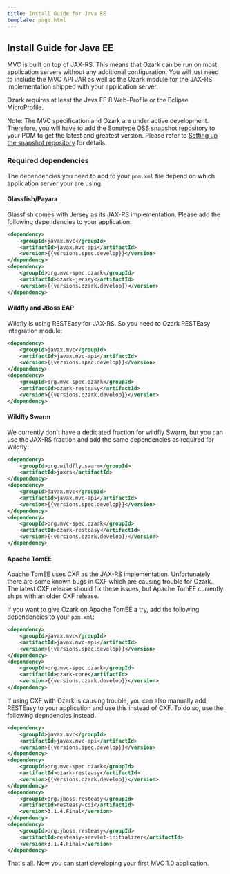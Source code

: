 ```yaml
---
title: Install Guide for Java EE
template: page.html
---
```


## Install Guide for Java EE

MVC is built on top of JAX-RS. This means that Ozark can be run on most application servers without
any additional configuration. You will just need to include the MVC API JAR as well as the Ozark module
for the JAX-RS implementation shipped with your application server.

Ozark requires at least the Java EE 8 Web-Profile or the Eclipse MicroProfile.

Note: The MVC specification and Ozark are under active development. Therefore, you will have to add 
the Sonatype OSS snapshot repository to your POM to get the latest and greatest version. 
Please refer to [Setting up the snapshot repository](install-snapshots.html) for details.

### Required dependencies

The dependencies you need to add to your `pom.xml` file depend on which application server
your are using.

#### Glassfish/Payara

Glassfish comes with Jersey as its JAX-RS implementation. Please add the following dependencies 
to your application:

```xml
<dependency>
    <groupId>javax.mvc</groupId>
    <artifactId>javax.mvc-api</artifactId>
    <version>{{versions.spec.develop}}</version>
</dependency>
<dependency>
    <groupId>org.mvc-spec.ozark</groupId>
    <artifactId>ozark-jersey</artifactId>
    <version>{{versions.ozark.develop}}</version>
</dependency>
```

#### Wildfly and JBoss EAP

Wildfly is using RESTEasy for JAX-RS. So you need to Ozark RESTEasy integration module:

```xml
<dependency>
    <groupId>javax.mvc</groupId>
    <artifactId>javax.mvc-api</artifactId>
    <version>{{versions.spec.develop}}</version>
</dependency>
<dependency>
    <groupId>org.mvc-spec.ozark</groupId>
    <artifactId>ozark-resteasy</artifactId>
    <version>{{versions.ozark.develop}}</version>
</dependency>
```

#### Wildfly Swarm

We currently don't have a dedicated fraction for wildfly Swarm, but you can use the
JAX-RS fraction and add the same dependencies as required for Wildfly:

```xml
<dependency>
    <groupId>org.wildfly.swarm</groupId>
    <artifactId>jaxrs</artifactId>
</dependency>
<dependency>
    <groupId>javax.mvc</groupId>
    <artifactId>javax.mvc-api</artifactId>
    <version>{{versions.spec.develop}}</version>
</dependency>
<dependency>
    <groupId>org.mvc-spec.ozark</groupId>
    <artifactId>ozark-resteasy</artifactId>
    <version>{{versions.ozark.develop}}</version>
</dependency>
```

#### Apache TomEE

Apache TomEE uses CXF as the JAX-RS implementation. Unfortunately there are some known bugs in CXF
which are causing trouble for Ozark. The latest CXF release should fix these issues, but Apache TomEE
currently ships with an older CXF release.

If you want to give Ozark on Apache TomEE a try, add the following dependencies to your `pom.xml`:

```xml
<dependency>
    <groupId>javax.mvc</groupId>
    <artifactId>javax.mvc-api</artifactId>
    <version>{{versions.spec.develop}}</version>
</dependency>
<dependency>
    <groupId>org.mvc-spec.ozark</groupId>
    <artifactId>ozark-core</artifactId>
    <version>{{versions.ozark.develop}}</version>
</dependency>
```

If using CXF with Ozark is causing trouble, you can also manually add RESTEasy to your application
and use this instead of CXF. To do so, use the following depndencies instead.

```xml
<dependency>
    <groupId>javax.mvc</groupId>
    <artifactId>javax.mvc-api</artifactId>
    <version>{{versions.spec.develop}}</version>
</dependency>
<dependency>
    <groupId>org.mvc-spec.ozark</groupId>
    <artifactId>ozark-resteasy</artifactId>
    <version>{{versions.ozark.develop}}</version>
</dependency>
<dependency>
    <groupId>org.jboss.resteasy</groupId>
    <artifactId>resteasy-cdi</artifactId>
    <version>3.1.4.Final</version>
</dependency>
<dependency>
    <groupId>org.jboss.resteasy</groupId>
    <artifactId>resteasy-servlet-initializer</artifactId>
    <version>3.1.4.Final</version>
</dependency>
```

That's all. Now you can start developing your first MVC 1.0 application.
